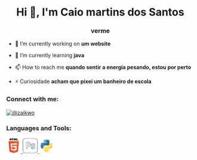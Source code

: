 <h1 align="center">Hi 👋, I'm Caio martins dos Santos</h1>
<h3 align="center">verme</h3>

- 🔭 I’m currently working on **um website**

- 🌱 I’m currently learning **java**

- 📫 How to reach me **quando sentir a energia pesando, estou por perto**

- ⚡ Curiosidade **acham que pixei um banheiro de escola**

<h3 align="left">Connect with me:</h3>
<p align="left">
<a href="https://instagram.com/@zaikwo" target="blank"><img align="center" src="https://raw.githubusercontent.com/rahuldkjain/github-profile-readme-generator/master/src/images/icons/Social/instagram.svg" alt="@zaikwo" height="30" width="40" /></a>
</p>

<h3 align="left">Languages and Tools:</h3>
<p align="left"> <a href="https://www.w3.org/html/" target="_blank" rel="noreferrer"> <img src="https://raw.githubusercontent.com/devicons/devicon/master/icons/html5/html5-original-wordmark.svg" alt="html5" width="40" height="40"/> </a> <a href="https://www.photoshop.com/en" target="_blank" rel="noreferrer"> <img src="https://raw.githubusercontent.com/devicons/devicon/master/icons/photoshop/photoshop-line.svg" alt="photoshop" width="40" height="40"/> </a> <a href="https://www.python.org" target="_blank" rel="noreferrer"> <img src="https://raw.githubusercontent.com/devicons/devicon/master/icons/python/python-original.svg" alt="python" width="40" height="40"/> </a> </p>

